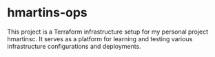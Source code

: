 # hmartins-ops

This project is a Terraform infrastructure setup for my personal project hmartinsc. It serves as a platform for learning and testing various infrastructure configurations and deployments.